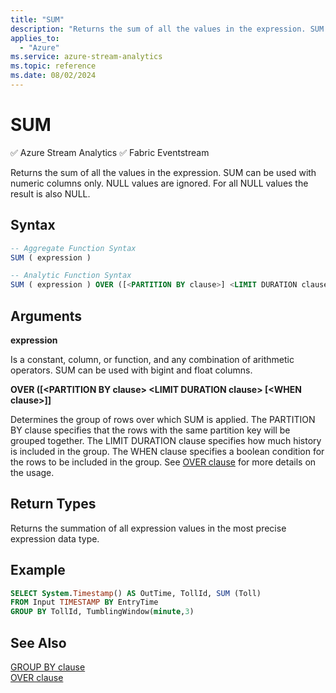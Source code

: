 ```yaml
---
title: "SUM"
description: "Returns the sum of all the values in the expression. SUM can be used with numeric columns only."
applies_to: 
  - "Azure"
ms.service: azure-stream-analytics
ms.topic: reference
ms.date: 08/02/2024
---
```

# SUM
:white_check_mark: Azure Stream Analytics :white_check_mark: Fabric Eventstream

  Returns the sum of all the values in the expression. SUM can be used with numeric columns only. NULL values are ignored. For all NULL values the result is also NULL.
  
 ## Syntax  
  
```SQL   
-- Aggregate Function Syntax
SUM ( expression )  

-- Analytic Function Syntax
SUM ( expression ) OVER ([<PARTITION BY clause>] <LIMIT DURATION clause> [<WHEN clause>])
```  
  
## Arguments  
**expression**  
  
Is a constant, column, or function, and any combination of arithmetic operators. SUM can be used with bigint and float columns.  
  
**OVER ([\<PARTITION BY clause> \<LIMIT DURATION clause> [\<WHEN clause>]]**

Determines the group of rows over which SUM is applied. The PARTITION BY clause specifies that the rows with the same partition key will be grouped together. The LIMIT DURATION clause specifies how much history is included in the group. The WHEN clause specifies a boolean condition for the rows to be included in the group. See [OVER clause](over-azure-stream-analytics.md) for more details on the usage.

## Return Types  
 Returns the summation of all expression values in the most precise expression data type.  
  
## Example  
  
```SQL  
SELECT System.Timestamp() AS OutTime, TollId, SUM (Toll)   
FROM Input TIMESTAMP BY EntryTime  
GROUP BY TollId, TumblingWindow(minute,3)  
```

## See Also
[GROUP BY clause](group-by-azure-stream-analytics.md)   
[OVER clause](over-azure-stream-analytics.md)
